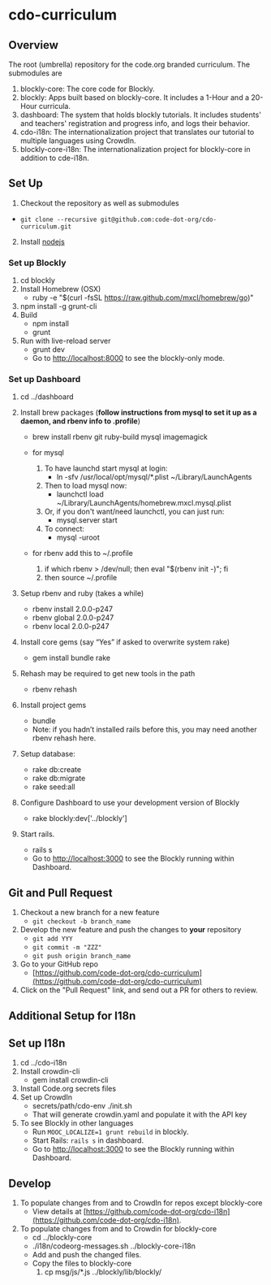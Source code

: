 cdo-curriculum
==============

Overview
--------

The root (umbrella) repository for the code.org branded curriculum. The submodules are

1. blockly-core: The core code for Blockly.
2. blockly: Apps built based on blockly-core. It includes a 1-Hour and a 20-Hour curricula.
3. dashboard: The system that holds blockly tutorials. It includes students' and teachers' registration and progress info, and logs their behavior.
4. cdo-i18n: The internationalization project that translates our tutorial to multiple languages using CrowdIn.
5. blockly-core-i18n: The internationalization project for blockly-core in addition to cde-i18n.


Set Up
------
1. Checkout the repository as well as submodules
  - `git clone --recursive git@github.com:code-dot-org/cdo-curriculum.git`
2. Install [nodejs](http://nodejs.org/download/)

### Set up Blockly

1. cd blockly
2. Install Homebrew (OSX)
    - ruby -e "$(curl -fsSL https://raw.github.com/mxcl/homebrew/go)"
2. npm install -g grunt-cli
3. Build
    - npm install
    - grunt
4. Run with live-reload server
    - grunt dev
    - Go to [http://localhost:8000](http://localhost:8000) to see the blockly-only mode.

### Set up Dashboard
1. cd ../dashboard
2. Install brew packages (**follow instructions from mysql to set it up as a daemon, and rbenv info to .profile**)
    - brew install rbenv git ruby-build mysql imagemagick
    - for mysql
        1. To have launchd start mysql at login:
            + ln -sfv /usr/local/opt/mysql/*.plist ~/Library/LaunchAgents
        2. Then to load mysql now:
            + launchctl load ~/Library/LaunchAgents/homebrew.mxcl.mysql.plist
        3. Or, if you don't want/need launchctl, you can just run:
            + mysql.server start
        4. To connect:
            + mysql -uroot

    - for rbenv add this to ~/.profile
        1. if which rbenv > /dev/null; then eval "$(rbenv init -)"; fi
        2. then source ~/.profile

3. Setup rbenv and ruby (takes a while)
    - rbenv install 2.0.0-p247
    - rbenv global 2.0.0-p247
    - rbenv local 2.0.0-p247

4. Install core gems (say “Yes” if asked to overwrite system rake)
    - gem install bundle rake

5. Rehash may be required to get new tools in the path
    - rbenv rehash

6. Install project gems
    - bundle
    - Note: if you hadn’t installed rails before this, you may need another rbenv rehash here.

7. Setup database:
    - rake db:create
    - rake db:migrate
    - rake seed:all

8. Configure Dashboard to use your development version of Blockly
    - rake blockly:dev['../blockly']

9. Start rails.
    - rails s
    - Go to [http://localhost:3000](http://localhost:3000) to see the Blockly running within Dashboard.


Git and Pull Request
--------------------
1. Checkout a new branch for a new feature
    - `git checkout -b branch_name`
2. Develop the new feature and push the changes to **your** repository
    - `git add YYY`
    - `git commit -m "ZZZ"`
    - `git push origin branch_name`
3. Go to your GitHub repo
    - [https://github.com/code-dot-org/cdo-curriculum](https://github.com/code-dot-org/cdo-curriculum)
4. Click on the "Pull Request" link, and send out a PR for others to review.

Additional Setup for I18n
-------------------------

## Set up I18n
1. cd ../cdo-i18n
2. Install crowdin-cli
    - gem install crowdin-cli
3. Install Code.org secrets files
4. Set up CrowdIn
    - secrets/path/cdo-env ./init.sh
    - That will generate crowdin.yaml and populate it with the API key
5. To see Blockly in other languages
    - Run `MOOC_LOCALIZE=1 grunt rebuild` in blockly.
    - Start Rails: `rails s` in dashboard.
    - Go to [http://localhost:3000](http://localhost:3000) to see the Blockly running within Dashboard.

## Develop
1. To populate changes from and to CrowdIn for repos except blockly-core
    - View details at [https://github.com/code-dot-org/cdo-i18n](https://github.com/code-dot-org/cdo-i18n).
2. To populate changes from and to Crowdin for blockly-core
    - cd ../blockly-core
    - ./i18n/codeorg-messages.sh ../blockly-core-i18n
    - Add and push the changed files.
    - Copy the files to blockly-core
        1. cp msg/js/*.js ../blockly/lib/blockly/

